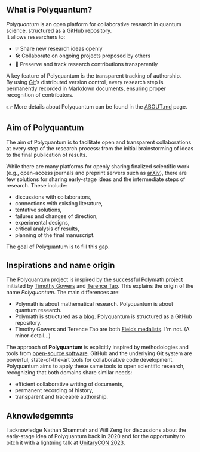 ## What is Polyquantum?

_Polyquantum_ is an open platform for collaborative research in quantum science, structured as a GitHub repository.  
It allows researchers to:

- 💡 Share new research ideas openly  
- 🛠️ Collaborate on ongoing projects proposed by others  
- 📝 Preserve and track research contributions transparently  

A key feature of Polyquantum is the transparent tracking of authorship.  
By using [Git](https://it.wikipedia.org/wiki/Git_(software))’s distributed version control, every research step is permanently recorded in Markdown documents, ensuring proper recognition of contributors.  

👉 More details about Polyquantum can be found in the [ABOUT.md](ABOUT.md) page.

## Aim of Polyquantum

The aim of Polyquantum is to facilitate open and transparent collaborations at every step of the research process: from the initial brainstorming of ideas to the final publication of results.

While there are many platforms for openly sharing finalized scientific work (e.g., open-access journals and preprint servers such as [arXiv](https://en.wikipedia.org/wiki/ArXiv)), there are few solutions for sharing early-stage ideas and the intermediate steps of research. These include:  
- discussions with collaborators,  
- connections with existing literature,  
- tentative solutions,  
- failures and changes of direction,  
- experimental designs,  
- critical analysis of results,  
- planning of the final manuscript.  

The goal of Polyquantum is to fill this gap.

## Inspirations and name origin

The Polyquantum project is inspired by the successful [Polymath project](https://en.wikipedia.org/wiki/Polymath_Project) initiated by [Timothy Gowers](https://en.wikipedia.org/wiki/Timothy_Gowers) and [Terence Tao](https://en.wikipedia.org/wiki/Terence_Tao). This explains the origin of the name _Polyquantum_. 
The main differences are:
 - Polymath is about mathematical research. Polyquantum is about quantum research.
 - Polymath is structured as a [blog](https://polymathprojects.org/). Polyquantum is structured as a GitHub repository.
 - Timothy Gowers and Terence Tao are both [Fields medalists](https://en.wikipedia.org/wiki/Fields_Medal). I'm not. (A minor detail...)

The approach of **Polyquantum** is explicitly inspired by methodologies and tools from [open-source software](https://en.wikipedia.org/wiki/Open-source_software). GitHub and the underlying Git system are powerful, state-of-the-art tools for collaborative code development. Polyquantum aims to apply these same tools to open scientific research, recognizing that both domains share similar needs:  
- efficient collaborative writing of documents,  
- permanent recording of history,  
- transparent and traceable authorship.  

## Aknowledgemnts
I acknowledge Nathan Shammah and Will Zeng for discussions about the early-stage idea of Polyquantum back in 2020 and for the opportunity to pitch it with a lightning talk at [UnitaryCON 2023](https://unitary.foundation/community/2023/unitaryCON/).
